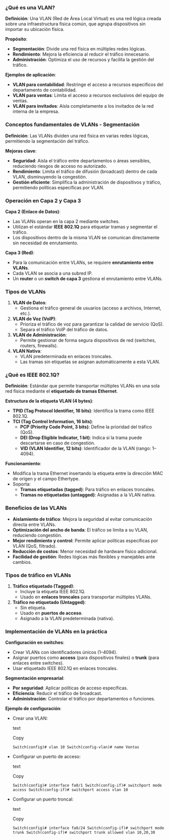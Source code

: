 ### ¿Qué es una VLAN?

**Definición**: Una VLAN (Red de Área Local Virtual) es una red lógica creada sobre una infraestructura física común, que agrupa dispositivos sin importar su ubicación física.

**Propósito**:

- **Segmentación**: Divide una red física en múltiples redes lógicas.
- **Rendimiento**: Mejora la eficiencia al reducir el tráfico innecesario.
- **Administración**: Optimiza el uso de recursos y facilita la gestión del tráfico.

**Ejemplos de aplicación**:

- **VLAN para contabilidad**: Restringe el acceso a recursos específicos del departamento de contabilidad.
- **VLAN para ventas**: Limita el acceso a recursos exclusivos del equipo de ventas.
- **VLAN para invitados**: Aísla completamente a los invitados de la red interna de la empresa.

### Conceptos fundamentales de VLANs - Segmentación

**Definición**: Las VLANs dividen una red física en varias redes lógicas, permitiendo la segmentación del tráfico.

**Mejoras clave**:

- **Seguridad**: Aísla el tráfico entre departamentos o áreas sensibles, reduciendo riesgos de acceso no autorizado.
- **Rendimiento**: Limita el tráfico de difusión (broadcast) dentro de cada VLAN, disminuyendo la congestión.
- **Gestión eficiente**: Simplifica la administración de dispositivos y tráfico, permitiendo políticas específicas por VLAN.

### Operación en Capa 2 y Capa 3

**Capa 2 (Enlace de Datos)**:

- Las VLANs operan en la capa 2 mediante switches.
- Utilizan el estándar **IEEE 802.1Q** para etiquetar tramas y segmentar el tráfico.
- Los dispositivos dentro de la misma VLAN se comunican directamente sin necesidad de enrutamiento.

**Capa 3 (Red)**:

- Para la comunicación entre VLANs, se requiere **enrutamiento entre VLANs**.
- Cada VLAN se asocia a una subred IP.
- Un **router** o un **switch de capa 3** gestiona el enrutamiento entre VLANs.

### Tipos de VLANs

1. **VLAN de Datos**:
    - Gestiona el tráfico general de usuarios (acceso a archivos, Internet, etc.).
2. **VLAN de Voz (VoIP)**:
    - Prioriza el tráfico de voz para garantizar la calidad de servicio (QoS).
    - Separa el tráfico VoIP del tráfico de datos.
3. **VLAN de Administración**:
    - Permite gestionar de forma segura dispositivos de red (switches, routers, firewalls).
4. **VLAN Nativa**:
    - VLAN predeterminada en enlaces troncales.
    - Las tramas sin etiquetas se asignan automáticamente a esta VLAN.

### ¿Qué es IEEE 802.1Q?

**Definición**: Estándar que permite transportar múltiples VLANs en una sola red física mediante el **etiquetado de tramas Ethernet**.

**Estructura de la etiqueta VLAN (4 bytes)**:

- **TPID (Tag Protocol Identifier, 16 bits)**: Identifica la trama como IEEE 802.1Q.
- **TCI (Tag Control Information, 16 bits)**:
    - **PCP (Priority Code Point, 3 bits)**: Define la prioridad del tráfico (QoS).
    - **DEI (Drop Eligible Indicator, 1 bit)**: Indica si la trama puede descartarse en caso de congestión.
    - **VID (VLAN Identifier, 12 bits)**: Identificador de la VLAN (rango: 1–4094).

**Funcionamiento**:

- Modifica la trama Ethernet insertando la etiqueta entre la dirección MAC de origen y el campo Ethertype.
- Soporta:
    - **Tramas etiquetadas (tagged)**: Para tráfico en enlaces troncales.
    - **Tramas no etiquetadas (untagged)**: Asignadas a la VLAN nativa.

### Beneficios de las VLANs

- **Aislamiento de tráfico**: Mejora la seguridad al evitar comunicación directa entre VLANs.
- **Optimización del ancho de banda**: El tráfico se limita a su VLAN, reduciendo congestión.
- **Mejor rendimiento y control**: Permite aplicar políticas específicas por VLAN (QoS, filtrado).
- **Reducción de costos**: Menor necesidad de hardware físico adicional.
- **Facilidad de gestión**: Redes lógicas más flexibles y manejables ante cambios.

### Tipos de tráfico en VLANs

1. **Tráfico etiquetado (Tagged)**:
    - Incluye la etiqueta IEEE 802.1Q.
    - Usado en **enlaces troncales** para transportar múltiples VLANs.
2. **Tráfico no etiquetado (Untagged)**:
    - Sin etiqueta.
    - Usado en **puertos de acceso**.
    - Asignado a la VLAN predeterminada (nativa).

### Implementación de VLANs en la práctica

**Configuración en switches**:

- Crear VLANs con identificadores únicos (1–4094).
- Asignar puertos como **access** (para dispositivos finales) o **trunk** (para enlaces entre switches).
- Usar etiquetado IEEE 802.1Q en enlaces troncales.

**Segmentación empresarial**:

- **Por seguridad**: Aplicar políticas de acceso específicas.
- **Eficiencia**: Reducir el tráfico de broadcast.
- **Administración**: Controlar el tráfico por departamentos o funciones.

**Ejemplo de configuración**:

- Crear una VLAN:
    
    text
    
    Copy
    
    `Switch(config)# vlan 10 Switch(config-vlan)# name Ventas`
    
- Configurar un puerto de acceso:
    
    text
    
    Copy
    
    `Switch(config)# interface fa0/1 Switch(config-if)# switchport mode access Switch(config-if)# switchport access vlan 10`
    
- Configurar un puerto troncal:
    
    text
    
    Copy
    
    `Switch(config)# interface fa0/24 Switch(config-if)# switchport mode trunk Switch(config-if)# switchport trunk allowed vlan 10,20,30`